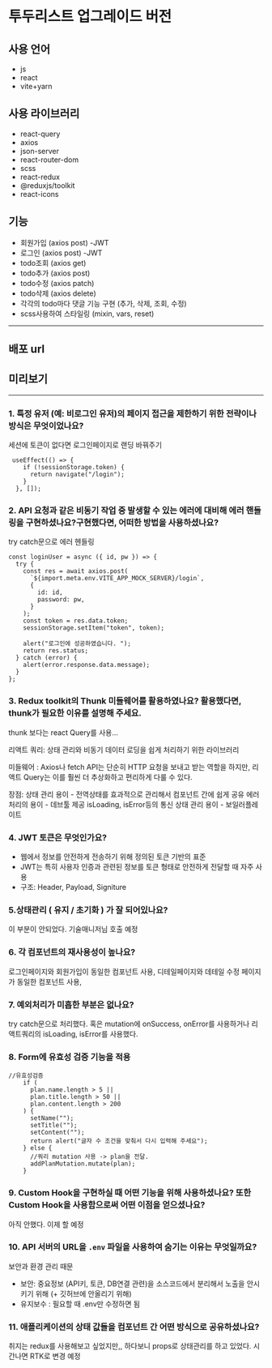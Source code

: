 # 투두리스트 업그레이드 버전

## 사용 언어

- js
- react
- vite+yarn

## 사용 라이브러리

- react-query
- axios
- json-server
- react-router-dom
- scss
- react-redux
- @reduxjs/toolkit
- react-icons

## 기능

- 회원가입 (axios post) -JWT
- 로그인 (axios post) -JWT
- todo조회 (axios get)
- todo추가 (axios post)
- todo수정 (axios patch)
- todo삭제 (axios delete)
- 각각의 todo마다 댓글 기능 구현 (추가, 삭제, 조회, 수정)
- scss사용하여 스타일링 (mixin, vars, reset)

---

## 배포 url

## 미리보기

---

### 1. 특정 유저 (예: 비로그인 유저)의 페이지 접근을 제한하기 위한 전략이나 방식은 무엇이었나요?

세션에 토큰이 없다면 로그인페이지로 랜딩 바꿔주기

```
 useEffect(() => {
    if (!sessionStorage.token) {
      return navigate("/login");
    }
  }, []);
```

### 2. API 요청과 같은 비동기 작업 중 발생할 수 있는 에러에 대비해 에러 핸들링을 구현하셨나요?구현했다면, 어떠한 방법을 사용하셨나요?

try catch문으로 에러 헨들링

```
const loginUser = async ({ id, pw }) => {
  try {
    const res = await axios.post(
      `${import.meta.env.VITE_APP_MOCK_SERVER}/login`,
      {
        id: id,
        password: pw,
      }
    );
    const token = res.data.token;
    sessionStorage.setItem("token", token);

    alert("로그인에 성공하였습니다. ");
    return res.status;
  } catch (error) {
    alert(error.response.data.message);
  }
};

```

### 3. Redux toolkit의 Thunk 미들웨어를 활용하였나요? 활용했다면, thunk가 필요한 이유를 설명해 주세요.

thunk 보다는 react Query를 사용...

리액트 쿼리: 상태 관리와 비동기 데이터 로딩을 쉽게 처리하기 위한 라이브러리

미들웨어 : Axios나 fetch API는 단순히 HTTP 요청을 보내고 받는 역할을 하지만, 리액트 Query는 이를 훨씬 더 추상화하고 편리하게 다룰 수 있다.

장점:
상태 관리 용이 - 전역상태를 효과적으로 관리해서 컴포넌트 간에 쉽게 공유
에러 처리의 용이 - 데브툴 제공
isLoading, isError등의 통신 상태 관리 용이 - 보일러플레이트

### 4. JWT 토큰은 무엇인가요?

- 웹에서 정보를 안전하게 전송하기 위해 정의된 토큰 기반의 표준
- JWT는 특히 사용자 인증과 관련된 정보를 토큰 형태로 안전하게 전달할 때 자주 사용
- 구조: Header, Payload, Signiture

### 5.상태관리 ( 유지 / 초기화 ) 가 잘 되어있나요?

이 부분이 안되었다. 기술매니저님 호출 예정

### 6. 각 컴포넌트의 재사용성이 높나요?

로그인페이지와 회원가입이 동일한 컴포넌트 사용,
디테일페이지와 데테일 수정 페이지가 동일한 컴포넌트 사용,

### 7. 예외처리가 미흡한 부분은 없나요?

try catch문으로 처리했다. 혹은 mutation에 onSuccess, onError를 사용하거나 리액트쿼리의 isLoading, isError를 사용했다.

### 8. Form에 유효성 검증 기능을 적용

```
//유효성검증
    if (
      plan.name.length > 5 ||
      plan.title.length > 50 ||
      plan.content.length > 200
    ) {
      setName("");
      setTitle("");
      setContent("");
      return alert("글자 수 조건을 맞춰서 다시 입력해 주세요");
    } else {
      //쿼리 mutation 사용 -> plan을 전달.
      addPlanMutation.mutate(plan);
    }
```

### 9. Custom Hook을 구현하실 때 어떤 기능을 위해 사용하셨나요? 또한 Custom Hook을 사용함으로써 어떤 이점을 얻으셨나요?

아직 안했다. 이제 할 예정

### 10. API 서버의 URL을 `.env` 파일을 사용하여 숨기는 이유는 무엇일까요?

보안과 환경 관리 때문

- 보안: 중요정보 (API키, 토큰, DB연결 관련)을 소스코드에서 분리해서 노출을 안시키기 위해 (+ 깃허브에 안올리기 위해)
- 유지보수 : 필요할 때 .env만 수정하면 됨

### 11. 애플리케이션의 상태 값들을 컴포넌트 간 어떤 방식으로 공유하셨나요?

취지는 redux를 사용해보고 싶었지만,, 하다보니 props로 상태관리를 하고 있었다. 시간나면 RTK로 변경 예정
